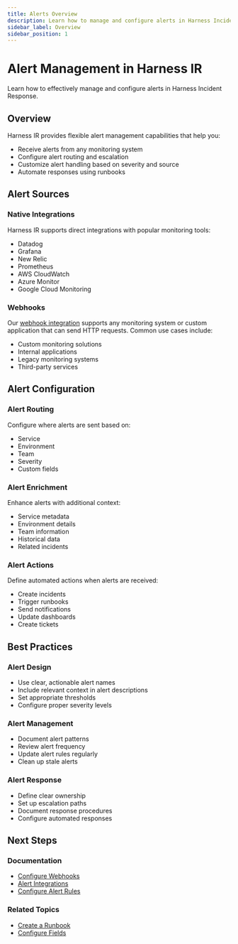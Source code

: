 ```yaml
---
title: Alerts Overview
description: Learn how to manage and configure alerts in Harness Incident Response
sidebar_label: Overview
sidebar_position: 1
---
```


# Alert Management in Harness IR

Learn how to effectively manage and configure alerts in Harness Incident Response.

## Overview

Harness IR provides flexible alert management capabilities that help you:
- Receive alerts from any monitoring system
- Configure alert routing and escalation
- Customize alert handling based on severity and source
- Automate responses using runbooks

## Alert Sources

### Native Integrations
Harness IR supports direct integrations with popular monitoring tools:
- Datadog
- Grafana
- New Relic
- Prometheus
- AWS CloudWatch
- Azure Monitor
- Google Cloud Monitoring

### Webhooks
Our [webhook integration](./webhooks.md) supports any monitoring system or custom application that can send HTTP requests. Common use cases include:
- Custom monitoring solutions
- Internal applications
- Legacy monitoring systems
- Third-party services

## Alert Configuration

### Alert Routing
Configure where alerts are sent based on:
- Service
- Environment
- Team
- Severity
- Custom fields

### Alert Enrichment
Enhance alerts with additional context:
- Service metadata
- Environment details
- Team information
- Historical data
- Related incidents

### Alert Actions
Define automated actions when alerts are received:
- Create incidents
- Trigger runbooks
- Send notifications
- Update dashboards
- Create tickets

## Best Practices

### Alert Design
- Use clear, actionable alert names
- Include relevant context in alert descriptions
- Set appropriate thresholds
- Configure proper severity levels

### Alert Management
- Document alert patterns
- Review alert frequency
- Update alert rules regularly
- Clean up stale alerts

### Alert Response
- Define clear ownership
- Set up escalation paths
- Document response procedures
- Configure automated responses

## Next Steps

### Documentation
- [Configure Webhooks](./webhooks.md)
- [Alert Integrations](./integrations.md)
- [Configure Alert Rules](./alert-rules.md)

### Related Topics
- [Create a Runbook](../runbooks/create-runbook.md)
- [Configure Fields](../runbooks/configure-incident-fields.md)